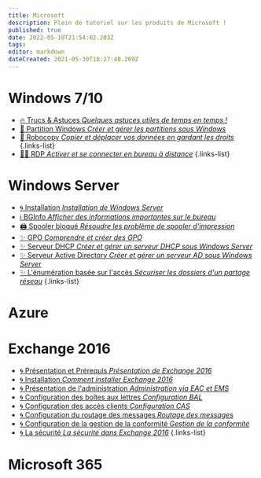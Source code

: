 ```yaml
---
title: Microsoft
description: Plein de tutoriel sur les produits de Microsoft !
published: true
date: 2022-05-10T21:54:02.203Z
tags: 
editor: markdown
dateCreated: 2021-05-30T18:27:48.269Z
---
```


# Windows 7/10

- [🔥 Trucs & Astuces *Quelques astuces utiles de temps en temps !*](/Microsoft/Windows-7-10/Commandes)
- [💽 Partition Windows *Créer et gérer les partitions sous Windows*](/Microsoft/Windows-7-10/Partitions)
- [🤖 Robocopy *Copier et déplacer vos données en gardant les droits*](/Microsoft/Windows-7-10/Robocopy)
{.links-list}
- [👨‍💻 RDP *Activer et se connecter en bureau à distance*](/Microsoft/Windows/RDP)
{.links-list}

# Windows Server
- [🌀 Installation *Installation de Windows Server*](/Microsoft/Windows-Server/Installation)
- [ℹ️ BGInfo *Afficher des informations importantes sur le bureau*](/Microsoft/Windows-Server/BGInfo)
- [🖨️ Spooler bloqué *Résoudre les problème de spooler d'impression*](/Microsoft/Windows-Server/Spooler)
- [✨ GPO *Comprendre et créer des GPO*](/Microsoft/Windows-Server/GPO)
- [✨ Serveur DHCP *Créer et gérer un serveur DHCP sous Windows Server*](/Microsoft/Windows-Server/DHCP)
- [✨ Serveur Active Directory *Créer et gérer un serveur AD sous Windows Server*](/Microsoft/Windows-Server/Active-Directory)
- [✨ L'énumération basée sur l'accès *Sécuriser les dossiers d'un partage réseau*](/Microsoft/Windows-Server/eba)
{.links-list}
# Azure

# Exchange 2016
- [🌀 Présentation et Prérequis *Présentation de Exchange 2016*](/Microsoft/Exchange-2016/Présentation)
- [🌀 Installation *Comment installer Exchange 2016*](/Microsoft/Exchange-2016/Installation)
- [🌀 Présentation de l'administration *Administration via EAC et EMS*](/Microsoft/Exchange-2016/Présentation-administration)
- [🌀 Configuration des boîtes aux lettres *Configuration BAL*](/Microsoft/Exchange-2016/Configuration-Boites-aux-lettres)
- [🌀 Configuration des accès clients *Configuration CAS*](/Microsoft/Exchange-2016/Configuration-Acces-Clients)
- [🌀 Configuration du routage des messages *Routage des messages*](/Microsoft/Exchange-2016/Configuration-Routage-Messages)
- [🌀 Configuration de la gestion de la conformité *Gestion de la conformité*](/Microsoft/Exchange-2016/Configuration-Gestion-Conformité)
- [🌀 La sécurité *La sécurité dans Exchange 2016*](/Microsoft/Exchange-2016/Sécurité)
{.links-list}
# Microsoft 365
